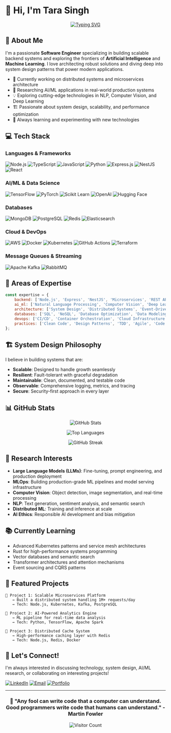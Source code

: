 # 👋 Hi, I'm Tara Singh

<div align="center">
  
[![Typing SVG](https://readme-typing-svg.herokuapp.com?font=Fira+Code&pause=1000&color=2E9FFF&center=true&vCenter=true&width=435&lines=Full+Stack+Engineer;AI%2FML+Researcher;System+Design+Enthusiast;Cloud+Architecture+Expert)](https://git.io/typing-svg)

</div>

## 🚀 About Me

I'm a passionate **Software Engineer** specializing in building scalable backend systems and exploring the frontiers of **Artificial Intelligence** and **Machine Learning**. I love architecting robust solutions and diving deep into system design patterns that power modern applications.

- 🔭 Currently working on distributed systems and microservices architecture
- 🧠 Researching AI/ML applications in real-world production systems
- 💡 Exploring cutting-edge technologies in NLP, Computer Vision, and Deep Learning
- 🏗️ Passionate about system design, scalability, and performance optimization
- 🌱 Always learning and experimenting with new technologies

## 💻 Tech Stack

### Languages & Frameworks
![Node.js](https://img.shields.io/badge/Node.js-339933?style=for-the-badge&logo=node.js&logoColor=white)
![TypeScript](https://img.shields.io/badge/TypeScript-3178C6?style=for-the-badge&logo=typescript&logoColor=white)
![JavaScript](https://img.shields.io/badge/JavaScript-F7DF1E?style=for-the-badge&logo=javascript&logoColor=black)
![Python](https://img.shields.io/badge/Python-3776AB?style=for-the-badge&logo=python&logoColor=white)
![Express.js](https://img.shields.io/badge/Express.js-000000?style=for-the-badge&logo=express&logoColor=white)
![NestJS](https://img.shields.io/badge/NestJS-E0234E?style=for-the-badge&logo=nestjs&logoColor=white)
![React](https://img.shields.io/badge/React-61DAFB?style=for-the-badge&logo=react&logoColor=black)

### AI/ML & Data Science
![TensorFlow](https://img.shields.io/badge/TensorFlow-FF6F00?style=for-the-badge&logo=tensorflow&logoColor=white)
![PyTorch](https://img.shields.io/badge/PyTorch-EE4C2C?style=for-the-badge&logo=pytorch&logoColor=white)
![Scikit Learn](https://img.shields.io/badge/Scikit_Learn-F7931E?style=for-the-badge&logo=scikit-learn&logoColor=white)
![OpenAI](https://img.shields.io/badge/OpenAI-412991?style=for-the-badge&logo=openai&logoColor=white)
![Hugging Face](https://img.shields.io/badge/Hugging_Face-FFD21E?style=for-the-badge&logo=huggingface&logoColor=black)

### Databases
![MongoDB](https://img.shields.io/badge/MongoDB-47A248?style=for-the-badge&logo=mongodb&logoColor=white)
![PostgreSQL](https://img.shields.io/badge/PostgreSQL-4169E1?style=for-the-badge&logo=postgresql&logoColor=white)
![Redis](https://img.shields.io/badge/Redis-DC382D?style=for-the-badge&logo=redis&logoColor=white)
![Elasticsearch](https://img.shields.io/badge/Elasticsearch-005571?style=for-the-badge&logo=elasticsearch&logoColor=white)

### Cloud & DevOps
![AWS](https://img.shields.io/badge/AWS-232F3E?style=for-the-badge&logo=amazon-aws&logoColor=white)
![Docker](https://img.shields.io/badge/Docker-2496ED?style=for-the-badge&logo=docker&logoColor=white)
![Kubernetes](https://img.shields.io/badge/Kubernetes-326CE5?style=for-the-badge&logo=kubernetes&logoColor=white)
![GitHub Actions](https://img.shields.io/badge/GitHub_Actions-2088FF?style=for-the-badge&logo=github-actions&logoColor=white)
![Terraform](https://img.shields.io/badge/Terraform-7B42BC?style=for-the-badge&logo=terraform&logoColor=white)

### Message Queues & Streaming
![Apache Kafka](https://img.shields.io/badge/Apache_Kafka-231F20?style=for-the-badge&logo=apache-kafka&logoColor=white)
![RabbitMQ](https://img.shields.io/badge/RabbitMQ-FF6600?style=for-the-badge&logo=rabbitmq&logoColor=white)

## 🎯 Areas of Expertise

```javascript
const expertise = {
    backend: ['Node.js', 'Express', 'NestJS', 'Microservices', 'REST APIs', 'GraphQL'],
    ai_ml: ['Natural Language Processing', 'Computer Vision', 'Deep Learning', 'LLMs', 'MLOps'],
    architecture: ['System Design', 'Distributed Systems', 'Event-Driven Architecture', 'CQRS'],
    databases: ['SQL', 'NoSQL', 'Database Optimization', 'Data Modeling'],
    devops: ['CI/CD', 'Container Orchestration', 'Cloud Infrastructure', 'Monitoring'],
    practices: ['Clean Code', 'Design Patterns', 'TDD', 'Agile', 'Code Reviews']
};
```

## 🏗️ System Design Philosophy

I believe in building systems that are:
- **Scalable**: Designed to handle growth seamlessly
- **Resilient**: Fault-tolerant with graceful degradation
- **Maintainable**: Clean, documented, and testable code
- **Observable**: Comprehensive logging, metrics, and tracing
- **Secure**: Security-first approach in every layer

## 📊 GitHub Stats

<div align="center">
  
![GitHub Stats](https://github-readme-stats.vercel.app/api?username=im-tara-singh&show_icons=true&theme=tokyonight&hide_border=true&count_private=true)

![Top Languages](https://github-readme-stats.vercel.app/api/top-langs/?username=im-tara-singh&layout=compact&theme=tokyonight&hide_border=true)

![GitHub Streak](https://github-readme-streak-stats.herokuapp.com/?user=im-tara-singh&theme=tokyonight&hide_border=true)

</div>

## 🔬 Research Interests

- **Large Language Models (LLMs)**: Fine-tuning, prompt engineering, and production deployment
- **MLOps**: Building production-grade ML pipelines and model serving infrastructure
- **Computer Vision**: Object detection, image segmentation, and real-time processing
- **NLP**: Text generation, sentiment analysis, and semantic search
- **Distributed ML**: Training and inference at scale
- **AI Ethics**: Responsible AI development and bias mitigation

## 📚 Currently Learning

- Advanced Kubernetes patterns and service mesh architectures
- Rust for high-performance systems programming
- Vector databases and semantic search
- Transformer architectures and attention mechanisms
- Event sourcing and CQRS patterns

## 🌟 Featured Projects

<!-- Add your projects here -->
```
🔹 Project 1: Scalable Microservices Platform
   → Built a distributed system handling 1M+ requests/day
   → Tech: Node.js, Kubernetes, Kafka, PostgreSQL

🔹 Project 2: AI-Powered Analytics Engine
   → ML pipeline for real-time data analysis
   → Tech: Python, TensorFlow, Apache Spark

🔹 Project 3: Distributed Cache System
   → High-performance caching layer with Redis
   → Tech: Node.js, Redis, Docker
```

## 💬 Let's Connect!

I'm always interested in discussing technology, system design, AI/ML research, or collaborating on interesting projects!

[![LinkedIn](https://img.shields.io/badge/LinkedIn-0A66C2?style=for-the-badge&logo=linkedin&logoColor=white)](https://linkedin.com/in/tara-singh-579462193)
[![Email](https://img.shields.io/badge/Email-D14836?style=for-the-badge&logo=gmail&logoColor=white)](mailto:tarasinghrawat6@gmail.com)
[![Portfolio](https://img.shields.io/badge/Portfolio-000000?style=for-the-badge&logo=vercel&logoColor=white)](https://your-portfolio.com)

---

<div align="center">
  
### 💭 "Any fool can write code that a computer can understand. Good programmers write code that humans can understand." - Martin Fowler

![Visitor Count](https://profile-counter.glitch.me/im-tara-singh/count.svg)

</div>

